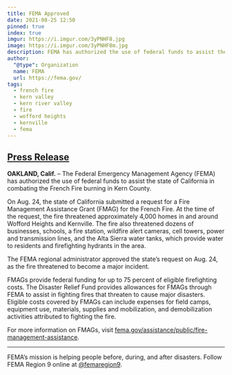 ```yaml
---
title: FEMA Approved
date: 2021-08-25 12:50
pinned: true
index: true
imgur: https://i.imgur.com/3yPNHF8.jpg
image: https://i.imgur.com/3yPNHF8m.jpg
description: FEMA has authorized the use of federal funds to assist the state of CA in combating the French Fire
author:
  "@type": Organization
  name: FEMA
  url: https://fema.gov/
tags:
  - french fire
  - kern valley
  - kern river valley
  - fire
  - wofford heights
  - kernville
  - fema
---
```

## [Press Release](https://www.fema.gov/press-release/20210825/fema-fire-management-assistance-granted-french-fire)

**OAKLAND, Calif.** – The Federal Emergency Management Agency (FEMA) has authorized the use of federal funds to assist the state of California in combating the French Fire burning in Kern County.

On Aug. 24, the state of California submitted a request for a Fire Management Assistance Grant (FMAG) for the French Fire. At the time of the request, the fire threatened approximately 4,000 homes in and around Wofford Heights and Kernville. The fire also threatened dozens of businesses, schools, a fire station, wildfire alert cameras, cell towers, power and transmission lines, and the Alta Sierra water tanks, which provide water to residents and firefighting hydrants in the area.

The FEMA regional administrator approved the state’s request on Aug. 24, as the fire threatened to become a major incident.

FMAGs provide federal funding for up to 75 percent of eligible firefighting costs. The Disaster Relief Fund provides allowances for FMAGs through FEMA to assist in fighting fires that threaten to cause major disasters. Eligible costs covered by FMAGs can include expenses for field camps, equipment use, materials, supplies and mobilization, and demobilization activities attributed to fighting the fire.

For more information on FMAGs, visit [fema.gov/assistance/public/fire-management-assistance](https://fema.gov/assistance/public/fire-management-assistance).

- - -

FEMA’s mission is helping people before, during, and after disasters. Follow FEMA Region 9 online at [@femaregion9](https://www.twitter.com/femaregion9).
